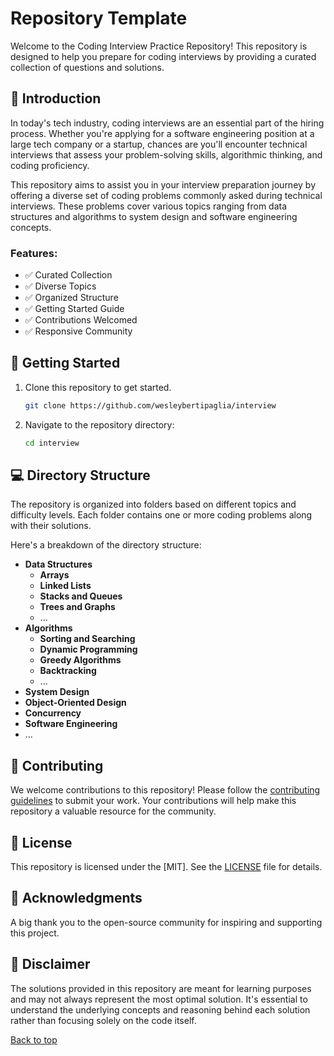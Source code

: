 # Repository Template

Welcome to the Coding Interview Practice Repository! This repository is designed to help you prepare for coding interviews by providing a curated collection of questions and solutions.

## 📃 Introduction

In today's tech industry, coding interviews are an essential part of the hiring process. Whether you're applying for a software engineering position at a large tech company or a startup, chances are you'll encounter technical interviews that assess your problem-solving skills, algorithmic thinking, and coding proficiency.

This repository aims to assist you in your interview preparation journey by offering a diverse set of coding problems commonly asked during technical interviews. These problems cover various topics ranging from data structures and algorithms to system design and software engineering concepts.

### Features:

- ✅ Curated Collection
- ✅ Diverse Topics
- ✅ Organized Structure
- ✅ Getting Started Guide
- ✅ Contributions Welcomed
- ✅ Responsive Community

## 🤖 Getting Started

1. Clone this repository to get started.

   ```bash
   git clone https://github.com/wesleybertipaglia/interview
   ```

2. Navigate to the repository directory:

   ```bash
   cd interview
   ```

## 💻 Directory Structure

The repository is organized into folders based on different topics and difficulty levels. Each folder contains one or more coding problems along with their solutions.

Here's a breakdown of the directory structure:

- **Data Structures**
  - **Arrays**
  - **Linked Lists**
  - **Stacks and Queues**
  - **Trees and Graphs**
  - ...
- **Algorithms**
  - **Sorting and Searching**
  - **Dynamic Programming**
  - **Greedy Algorithms**
  - **Backtracking**
  - ...
- **System Design**
- **Object-Oriented Design**
- **Concurrency**
- **Software Engineering**
- ...

## 🤝 Contributing

We welcome contributions to this repository! Please follow the [contributing guidelines](CONTRIBUTING.md) to submit your work. Your contributions will help make this repository a valuable resource for the community.

## 📜 License

This repository is licensed under the [MIT]. See the [LICENSE](LICENSE) file for details.

## 🎉 Acknowledgments

A big thank you to the open-source community for inspiring and supporting this project.

## 🔰 Disclaimer

The solutions provided in this repository are meant for learning purposes and may not always represent the most optimal solution. It's essential to understand the underlying concepts and reasoning behind each solution rather than focusing solely on the code itself.

[Back to top](#interview)
